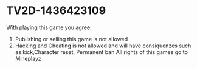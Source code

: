 # TV2D-1436423109
With playing this game you agree:
1. Publishing or selling this game is not allowed
2. Hacking and Cheating is not allowed and will have consiquenzes such as kick,Character reset, Permanent ban
All rights of this games go to Mineplayz
